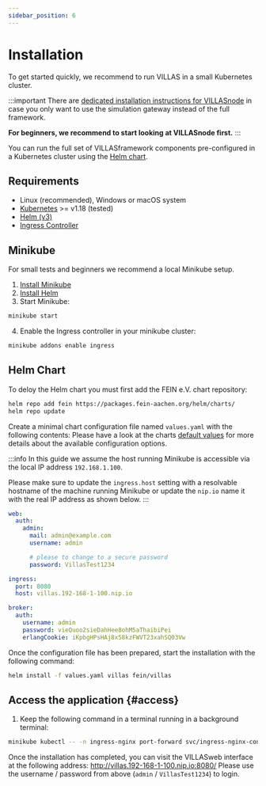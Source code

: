 ```yaml
---
sidebar_position: 6
---
```


# Installation

To get started quickly, we recommend to run VILLAS in a small Kubernetes cluster.

:::important
There are [dedicated installation instructions for VILLASnode](node/installation.md) in case you only want to use the simulation gateway instead of the full framework.

**For beginners, we recommend to start looking at VILLASnode first.**
:::

You can run the full set of VILLASframework components pre-configured in a Kubernetes cluster using the [Helm chart](https://git.rwth-aachen.de/acs/public/catalogue/-/blob/master/charts/villas/).

## Requirements

- Linux (recommended), Windows or macOS system
- [Kubernetes](https://kubernetes.io) >= v1.18 (tested)
- [Helm (v3)](https://helm.sh/)
- [Ingress Controller](https://kubernetes.github.io/ingress-nginx/deploy/)

## Minikube

For small tests and beginners we recommend a local Minikube setup.

1. [Install Minikube](https://minikube.sigs.k8s.io/docs/start/)
2. [Install Helm](https://helm.sh/docs/intro/quickstart/)
3. Start Minikube:

```bash
minikube start
```

4. Enable the Ingress controller in your minikube cluster:

```bash
minikube addons enable ingress
```

## Helm Chart

To deloy the Helm chart you must first add the FEIN e.V. chart repository:

```bash
helm repo add fein https://packages.fein-aachen.org/helm/charts/
helm repo update
```

Create a minimal chart configuration file named `values.yaml` with the following contents:
Please have a look at the charts [default values](https://git.rwth-aachen.de/acs/public/catalogue/-/blob/master/charts/villas/values.yaml) for more details about the available configuration options.

:::info
In this guide we assume the host running Minikube is accessible via the local IP address `192.168.1.100`.

Please make sure to update the `ingress.host` setting with a resolvable hostname of the machine running Minikube or update the `nip.io` name it with the real IP address as shown below.
:::

```yaml title="values.yaml"
web:
  auth:
    admin:
      mail: admin@example.com
      username: admin

      # please to change to a secure password
      password: VillasTest1234

ingress:
  port: 8080
  host: villas.192-168-1-100.nip.io 

broker:
  auth:
    username: admin
    password: vieQuoo2sieDahHee8ohM5aThaibiPei
    erlangCookie: iKpbgHPsHAj8x58kzFWVT23xahSQ03Vw
```

Once the configuration file has been prepared, start the installation with the following command: 

```bash
helm install -f values.yaml villas fein/villas
```

## Access the application {#access}

1. Keep the following command in a terminal running in a background terminal:

```bash
minikube kubectl -- -n ingress-nginx port-forward svc/ingress-nginx-controller 8080:80 --address='0.0.0.0'
```

Once the installation has completed, you can visit the VILLASweb interface at the following address: http://villas.192-168-1-100.nip.io:8080/
Please use the username / password from above (`admin` / `VillasTest1234`) to login.
